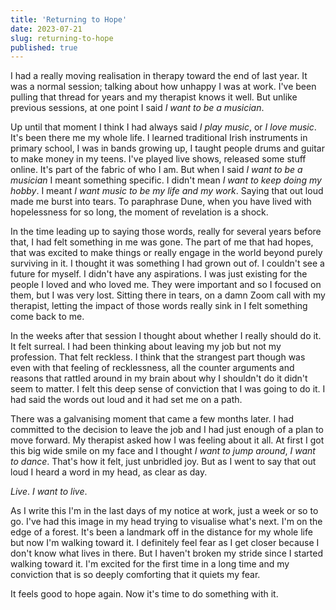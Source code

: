 ```yaml
---
title: 'Returning to Hope'
date: 2023-07-21
slug: returning-to-hope
published: true
---
```


I had a really moving realisation in therapy toward the end of last year. It was a normal session; talking about how unhappy I was at work. I've been pulling that thread for years and my therapist knows it well. But unlike previous sessions, at one point I said _I want to be a musician_.

Up until that moment I think I had always said _I play music_, or _I love music_. It's been there me my whole life. I learned traditional Irish instruments in primary school, I was in bands growing up, I taught people drums and guitar to make money in my teens. I've played live shows, released some stuff online. It's part of the fabric of who I am. But when I said _I want to be a musician_ I meant something specific. I didn't mean _I want to keep doing my hobby_. I meant _I want music to be my life and my work_. Saying that out loud made me burst into tears. To paraphrase Dune, when you have lived with hopelessness for so long, the moment of revelation is a shock.

In the time leading up to saying those words, really for several years before that, I had felt something in me was gone. The part of me that had hopes, that was excited to make things or really engage in the world beyond purely surviving in it. I thought it was something I had grown out of. I couldn't see a future for myself. I didn't have any aspirations. I was just existing for the people I loved and who loved me. They were important and so I focused on them, but I was very lost. Sitting there in tears, on a damn Zoom call with my therapist, letting the impact of those words really sink in I felt something come back to me.

In the weeks after that session I thought about whether I really should do it. It felt surreal. I had been thinking about leaving my job but not my profession. That felt reckless. I think that the strangest part though was even with that feeling of recklessness, all the counter arguments and reasons that rattled around in my brain about why I shouldn't do it didn't seem to matter. I felt this deep sense of conviction that I was going to do it. I had said the words out loud and it had set me on a path.

There was a galvanising moment that came a few months later. I had committed to the decision to leave the job and I had just enough of a plan to move forward. My therapist asked how I was feeling about it all. At first I got this big wide smile on my face and I thought _I want to jump around_, _I want to dance_. That's how it felt, just unbridled joy. But as I went to say that out loud I heard a word in my head, as clear as day.

_Live_. _I want to live_.

As I write this I'm in the last days of my notice at work, just a week or so to go. I've had this image in my head trying to visualise what's next. I'm on the edge of a forest. It's been a landmark off in the distance for my whole life but now I'm walking toward it. I definitely feel fear as I get closer because I don't know what lives in there. But I haven't broken my stride since I started walking toward it. I'm excited for the first time in a long time and my conviction that is so deeply comforting that it quiets my fear.

It feels good to hope again. Now it's time to do something with it.
